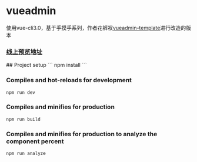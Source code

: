 # vueadmin
  使用vue-cli3.0，基于手摸手系列，作者花裤衩<a href="https://github.com/PanJiaChen/vueAdmin-template">vueadmin-template</a>进行改造的版本
 <h3><a href="http://www.vueadmin.cn">线上预览地址</a></h3>
## Project setup
```
npm install
```

### Compiles and hot-reloads for development
```
npm run dev
```

### Compiles and minifies for production
```
npm run build
```

### Compiles and minifies for production to analyze the component percent
```
npm run analyze
```
